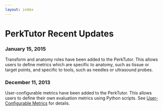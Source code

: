 ```yaml
---
layout: index
---
```


# PerkTutor Recent Updates


### January 15, 2015

Transform and anatomy roles have been added to the PerkTutor. This allows users to define metrics which are specific to anatomy, such as tissue or target points, and specific to tools, such as needles or ultrasound probes.


### December 11, 2013

User-configurable metrics have been added to the PerkTutor. This allows users to define their own evaluation metrics using Python scripts. See [User-Configurable Metrics](https://github.com/PerkTutor/PerkEvaluator/wiki/User-Configurable-Metrics) for details.
